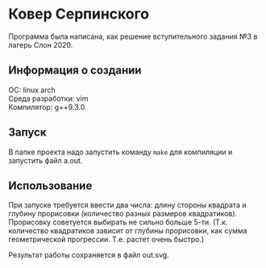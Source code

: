 # Ковер Серпинского

Программа была написана, как решение вступительного задания №3 в лагерь Слон 2020. 

## Информация о создании
ОС: linux arch  
Среда разработки: vim  
Компилятор: g++9.3.0

## Запуск
В папке проекта надо запустить команду `make` для компиляции и запустить файл a.out.

## Использование
При запуске требуется ввести два числа: длину стороны квадрата и глубину прорисовки (количество разных размеров квадратиков). Прорисовку советуется выбирать не сильно больше 5-ти. (Т.к. количество квадратиков зависит от глубины прорисовки, как сумма геометрической прогрессии. Т.е. растет очень быстро.)

Результат работы сохраняется в файл out.svg.
